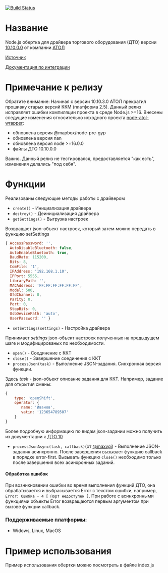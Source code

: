 [![Build Status](https://travis-ci.com/farafonov-alexey/node-atol-wrapper.svg?branch=master)](https://app.travis-ci.com/farafonov-alexey/node-atol-wrapper)

Название
=========
Node.js обертка для драйвера торгового оборудования (ДТО) версии [10.10.0.0](https://fs.atol.ru/_layouts/15/atol.templates/Handlers/FileHandler.ashx?guid=ab104195-3bf3-41d7-bf4a-24c5edd1adfa&webUrl=) от компании [АТОЛ](https://www.atol.ru/)

[ Источник ](https://forum.atol.ru/lofiversion/index.php/t34345.html)

[Документация по интеграции](http://integration.atol.ru/)

Примечание к релизу
========
Обратите внимание: Начиная с версии 10.10.3.0 АТОЛ прекратил прошивку старых версий ККМ (платформа 2.5).
Данный релиз исправляет ошибки компиляции проекта в среде Node.js >=16.
Внесены следущие изменения относительно исходного проекта [node-atol-wrapper](https://github.com/farafonov-alexey/node-atol-wrapper):
- обновлена версия @mapbox/node-pre-gyp
- обновлена версия nan
- обновлена версия node >=16.0.0
- файлы ДТО 10.10.0.0

Важно. Данный релиз не тестировался, предоставляется "как есть", изменения делались "под себя".

Функции
========
Реализованы следующие методы работы с драйвером
* `create()` -  Инициализация драйвера 
* `destroy()` - Деинициализация драйвера
* `getSettings()` - Выгрузка настроек

Возвращает json-объект настроек, который затем можно передать в функцию setSettings
```js
{ AccessPassword: '',
  AutoDisableBluetooth: false,
  AutoEnableBluetooth: true,
  BaudRate: 115200,
  Bits: 8,
  ComFile: '1',
  IPAddress: '192.168.1.10',
  IPPort: 5555,
  LibraryPath: '',
  MACAddress: 'FF:FF:FF:FF:FF:FF',
  Model: 500,
  OfdChannel: 0,
  Parity: 0,
  Port: 0,
  StopBits: 0,
  UsbDevicePath: 'auto',
  UserPassword: '' }
```
* `setSettings(settings)` - Настройка драйвера

Принимает _settings_ json-объект настроек полученных на предыдущем шаге и модифицированых по необходимости.
* `open()` - Соединение с ККТ
* `close()` - Завершение соединения с ККТ
* `processJson(task)` - Выполнение JSON-задания. Синхронная версия функции.

Здесь _task_ - json-объект описание задания для ККТ. Например, задание для открытия смены:
```js
{
    type: 'openShift',
    operator: {
       name: 'Иванов',
       vatin: '123654789507'
    }
}
```
Более подробную информацию по видам json-задании можно получить из документации к [ДТО 10](http://integration.atol.ru/)
* `processJsonAsync(task, callback)`(от [@maxvgi](https://github.com/maxvgi/node-atol-wrapper)) - Выполнение JSON-задания асинхронно. 
После завершения вызывает функцию callback в порядке error-first. 
Вызывать функцию `close()` необходимо только после завершения всех асинхронных заданий.
#### Обработка ошибок
При возникновении ошибки во время выполнения функций ДТО, она обрабатывается и выбрасывается Error c текстом ошибки, 
например, `Error: Ошибка - 4 [ Порт недоступен ]`. При работе с асинхронными функциями объекты Error возвращаются
первым аргументом при вызове функции callback.

### Поддерживаемые платформы:
* Widows, Linux, MacOS

Пример использования
========
Пример использования обертки можно посмотреть в файле index.js
